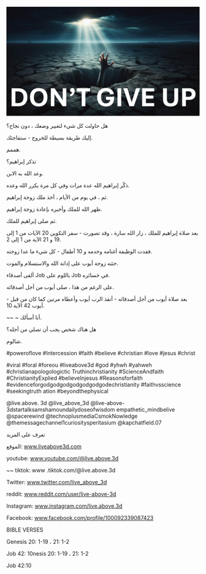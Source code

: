 ![Video cover image](../cover.jpg "cover photo")

هل حاولت كل شيء لتغيير وضعك ، دون نجاح؟

إليك طريقة بسيطة للخروج - ستفاجئك.

هممم.

تذكر إبراهيم؟

وعد الله به الابن.

ذكّر إبراهيم الله عدة مرات وفي كل مرة يكرر الله وعده.

ثم ، في يوم من الأيام ، أخذ ملك زوجة إبراهيم.

ظهر الله للملك وأخبره بإعادة زوجة إبراهيم.

ثم صلى إبراهيم للملك.

بعد صلاة إبراهيم للملك ، زار الله سارة ، وقد تصورت - سفر التكوين 20 الآيات من 1 إلى 19 و 21 الآية من 1 إلى 2.

فقدت الوظيفة أغنامه وخدمه و 10 أطفال - كل شيء ما عدا زوجته.

حثته زوجة أيوب على إدانة الله والاستسلام والموت.

ألقى أصدقاء Job باللوم على Job في خسائره.

على الرغم من هذا ، صلى أيوب من أجل أصدقائه.

بعد صلاة أيوب من أجل أصدقائه - أنقذ الرب أيوب وأعطاه مرتين كما كان من قبل - أيوب 42 الآية 10.

~~ ~ أنا أسألك.

هل هناك شخص يجب أن تصلي من أجله؟

شالوم.

#poweroflove #Intercession #faith #believe #christian #love #jesus #christ

#viral #foral #foreou #liveabove3d #god #yhwh #yahweh #christianapologologictic Truthinchristianity #ScienceAndfaith #ChristianityExplied #believeInjesus #Reasonsforfaith #evidenceforgodgodgodgodgodgodgodechristianity #faithvsscience #seekingtruth ation #beyondthephysical

@live.above. 3d @live_above_3d @live-above-3dstartalksamshamoundailydoseofwisdom empathetic_mindbelive @spacerewind @technoplusmediaCsmokNowledge @themessagechannel1curiositysperitasium @kapchatfield.07

تعرف على المزيد

الموقع: www.liveabove3d.com

youtube: www.youtube.com/@live.above.3d

~~ tiktok: www .tiktok.com/@live.above.3d

Twitter: www.twitter.com/live_above_3d

reddit: www.reddit.com/user/live-above-3d

Instagram: www.instagram.com/live.above.3d

Facebook: www.facebook.com/profile/100092339087423

BIBLE VERSES

Genesis 20: 1-19 ، 21: 1-2

Job 42: 10nesis 20: 1-19 ، 21: 1-2

Job 42:10